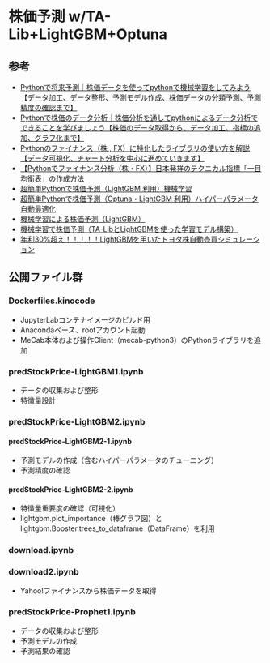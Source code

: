 # 株価予測 w/TA-Lib+LightGBM+Optuna

## 参考
  - [Pythonで将来予測｜株価データを使ってpythonで機械学習をしてみよう【データ加工、データ整形、予測モデル作成、株価データの分類予測、予測精度の確認まで】](https://www.youtube.com/watch?v=asfWaVpCyl8)
  - [Pythonで株価のデータ分析｜株価分析を通してpythonによるデータ分析でできることを学びましょう【株価のデータ取得から、データ加工、指標の追加、グラフ化まで】](https://kino-code.com/python_automation_stock_analysis2/)
  - [Pythonのファイナンス（株 , FX）に特化したライブラリの使い方を解説【データ可視化、チャート分析を中心に進めていきます】](https://kino-code.com/python_finance-01/)
  - [【Pythonでファイナンス分析（株・FX）】日本発祥のテクニカル指標「一目均衡表」の作成方法](https://kino-code.com/python_finance-02/)
  - [超簡単Pythonで株価予測（LightGBM 利用）機械学習](https://note.com/10mohi6/n/n4b1196fea816)
  - [超簡単Pythonで株価予測（Optuna・LightGBM 利用）ハイパーパラメータ自動最適化](https://note.com/10mohi6/n/n46d1bb0267b7)
  - [機械学習による株価予測（LightGBM）](https://book-read-yoshi.hatenablog.com/entry/2021/04/19/AI-machine-learning-stock-prediction-lightgbm)
  - [機械学習で株価予測（TA-LibとLightGBMを使った学習モデル構築）](https://nehori.com/nikki/2020/01/26/post-15231/)
  - [年利30%超え！！！！！LightGBMを用いたトヨタ株自動売買シミュレーション](https://qiita.com/kt38k/items/3c0ee4251475b6407007)

## 公開ファイル群

### Dockerfiles.kinocode
  - JupyterLabコンテナイメージのビルド用
  - Anacondaベース、rootアカウント起動
  - MeCab本体および操作Client（mecab-python3）のPythonライブラリを追加

### predStockPrice-LightGBM1.ipynb
  - データの収集および整形
  - 特徴量設計

### predStockPrice-LightGBM2.ipynb
  #### predStockPrice-LightGBM2-1.ipynb
  - 予測モデルの作成（含むハイパーパラメータのチューニング）
  - 予測精度の確認
  #### predStockPrice-LightGBM2-2.ipynb
  - 特徴量重要度の確認（可視化）
  - lightgbm.plot_importance（棒グラフ図）とlightgbm.Booster.trees_to_dataframe（DataFrame）を利用

### download.ipynb
### download2.ipynb
  - Yahoo!ファイナンスから株価データを取得

### predStockPrice-Prophet1.ipynb
  - データの収集および整形
  - 予測モデルの作成
  - 予測結果の確認
